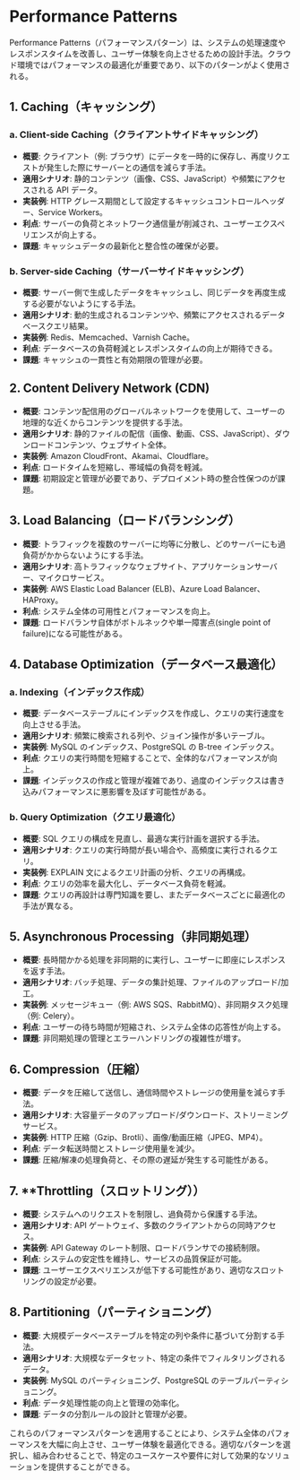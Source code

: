 # Performance Patterns

Performance Patterns（パフォーマンスパターン）は、システムの処理速度やレスポンスタイムを改善し、ユーザー体験を向上させるための設計手法。クラウド環境ではパフォーマンスの最適化が重要であり、以下のパターンがよく使用される。

## 1. **Caching（キャッシング）**

### a. **Client-side Caching（クライアントサイドキャッシング）**

- **概要**: クライアント（例: ブラウザ）にデータを一時的に保存し、再度リクエストが発生した際にサーバーとの通信を減らす手法。
- **適用シナリオ**: 静的コンテンツ（画像、CSS、JavaScript）や頻繁にアクセスされる API データ。
- **実装例**: HTTP グレース期間として設定するキャッシュコントロールヘッダー、Service Workers。
- **利点**: サーバーの負荷とネットワーク通信量が削減され、ユーザーエクスペリエンスが向上する。
- **課題**: キャッシュデータの最新化と整合性の確保が必要。

### b. **Server-side Caching（サーバーサイドキャッシング）**

- **概要**: サーバー側で生成したデータをキャッシュし、同じデータを再度生成する必要がないようにする手法。
- **適用シナリオ**: 動的生成されるコンテンツや、頻繁にアクセスされるデータベースクエリ結果。
- **実装例**: Redis、Memcached、Varnish Cache。
- **利点**: データベースの負荷軽減とレスポンスタイムの向上が期待できる。
- **課題**: キャッシュの一貫性と有効期限の管理が必要。

## 2. **Content Delivery Network (CDN)**

- **概要**: コンテンツ配信用のグローバルネットワークを使用して、ユーザーの地理的な近くからコンテンツを提供する手法。
- **適用シナリオ**: 静的ファイルの配信（画像、動画、CSS、JavaScript）、ダウンロードコンテンツ、ウェブサイト全体。
- **実装例**: Amazon CloudFront、Akamai、Cloudflare。
- **利点**: ロードタイムを短縮し、帯域幅の負荷を軽減。
- **課題**: 初期設定と管理が必要であり、デプロイメント時の整合性保つのが課題。

## 3. **Load Balancing（ロードバランシング）**

- **概要**: トラフィックを複数のサーバーに均等に分散し、どのサーバーにも過負荷がかからないようにする手法。
- **適用シナリオ**: 高トラフィックなウェブサイト、アプリケーションサーバー、マイクロサービス。
- **実装例**: AWS Elastic Load Balancer (ELB)、Azure Load Balancer、HAProxy。
- **利点**: システム全体の可用性とパフォーマンスを向上。
- **課題**: ロードバランサ自体がボトルネックや単一障害点(single point of failure)になる可能性がある。

## 4. **Database Optimization（データベース最適化）**

### a. **Indexing（インデックス作成）**

- **概要**: データベーステーブルにインデックスを作成し、クエリの実行速度を向上させる手法。
- **適用シナリオ**: 頻繁に検索される列や、ジョイン操作が多いテーブル。
- **実装例**: MySQL のインデックス、PostgreSQL の B-tree インデックス。
- **利点**: クエリの実行時間を短縮することで、全体的なパフォーマンスが向上。
- **課題**: インデックスの作成と管理が複雑であり、過度のインデックスは書き込みパフォーマンスに悪影響を及ぼす可能性がある。

### b. **Query Optimization（クエリ最適化）**

- **概要**: SQL クエリの構成を見直し、最適な実行計画を選択する手法。
- **適用シナリオ**: クエリの実行時間が長い場合や、高頻度に実行されるクエリ。
- **実装例**: EXPLAIN 文によるクエリ計画の分析、クエリの再構成。
- **利点**: クエリの効率を最大化し、データベース負荷を軽減。
- **課題**: クエリの再設計は専門知識を要し、またデータベースごとに最適化の手法が異なる。

## 5. **Asynchronous Processing（非同期処理）**

- **概要**: 長時間かかる処理を非同期的に実行し、ユーザーに即座にレスポンスを返す手法。
- **適用シナリオ**: バッチ処理、データの集計処理、ファイルのアップロード/加工。
- **実装例**: メッセージキュー（例: AWS SQS、RabbitMQ）、非同期タスク処理（例: Celery）。
- **利点**: ユーザーの待ち時間が短縮され、システム全体の応答性が向上する。
- **課題**: 非同期処理の管理とエラーハンドリングの複雑性が増す。

## 6. **Compression（圧縮）**

- **概要**: データを圧縮して送信し、通信時間やストレージの使用量を減らす手法。
- **適用シナリオ**: 大容量データのアップロード/ダウンロード、ストリーミングサービス。
- **実装例**: HTTP 圧縮（Gzip、Brotli）、画像/動画圧縮（JPEG、MP4）。
- **利点**: データ転送時間とストレージ使用量を減少。
- **課題**: 圧縮/解凍の処理負荷と、その際の遅延が発生する可能性がある。

## 7. \*\*Throttling（スロットリング））

- **概要**: システムへのリクエストを制限し、過負荷から保護する手法。
- **適用シナリオ**: API ゲートウェイ、多数のクライアントからの同時アクセス。
- **実装例**: API Gateway のレート制限、ロードバランサでの接続制限。
- **利点**: システムの安定性を維持し、サービスの品質保証が可能。
- **課題**: ユーザーエクスペリエンスが低下する可能性があり、適切なスロットリングの設定が必要。

## 8. **Partitioning（パーティショニング）**

- **概要**: 大規模データベーステーブルを特定の列や条件に基づいて分割する手法。
- **適用シナリオ**: 大規模なデータセット、特定の条件でフィルタリングされるデータ。
- **実装例**: MySQL のパーティショニング、PostgreSQL のテーブルパーティショニング。
- **利点**: データ処理性能の向上と管理の効率化。
- **課題**: データの分割ルールの設計と管理が必要。

これらのパフォーマンスパターンを適用することにより、システム全体のパフォーマンスを大幅に向上させ、ユーザー体験を最適化できる。適切なパターンを選択し、組み合わせることで、特定のユースケースや要件に対して効果的なソリューションを提供することができる。
